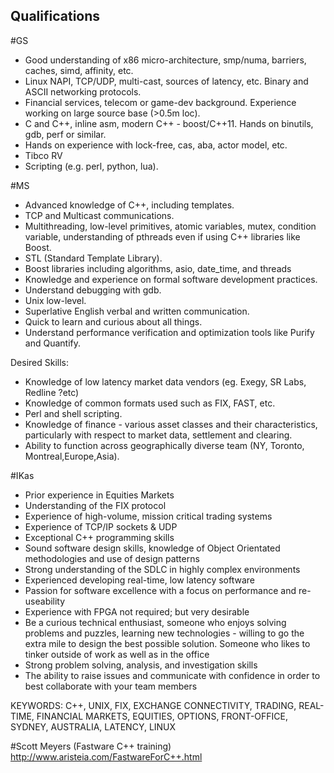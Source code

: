 ## Qualifications

#GS
- Good understanding of x86 micro-architecture, smp/numa, barriers, caches, simd, affinity, etc. 
- Linux NAPI, TCP/UDP, multi-cast, sources of latency, etc.  Binary and ASCII networking protocols. 
- Financial services, telecom or game-dev background. Experience working on large source base (>0.5m loc). 
- C and C++, inline asm, modern C++ - boost/C++11. Hands on binutils, gdb, perf or similar. 
- Hands on experience with lock-free, cas, aba, actor model, etc. 
- Tibco RV 
- Scripting (e.g. perl, python, lua). 

#MS
- Advanced knowledge of C++, including templates.
- TCP and Multicast communications.
- Multithreading, low-level primitives, atomic variables, mutex, condition variable, understanding of pthreads even if using C++ libraries like Boost.
- STL (Standard Template Library).
- Boost libraries including algorithms, asio, date_time, and threads
- Knowledge and experience on formal software development practices.
- Understand debugging with gdb.
- Unix low-level.
- Superlative English verbal and written communication.
- Quick to learn and curious about all things.
- Understand performance verification and optimization tools like Purify and Quantify.

Desired Skills:
- Knowledge of low latency market data vendors (eg. Exegy, SR Labs, Redline ?etc)
- Knowledge of common formats used such as FIX, FAST, etc.
- Perl and shell scripting.
- Knowledge of finance - various asset classes and their characteristics, particularly with respect to market data, settlement and clearing.
- Ability to function across geographically diverse team (NY, Toronto, Montreal,Europe,Asia).

#IKas
- Prior experience in Equities Markets 
- Understanding of the FIX protocol 
- Experience of high-volume, mission critical trading systems 
- Experience of TCP/IP sockets & UDP 
- Exceptional C++ programming skills 
- Sound software design skills, knowledge of Object Orientated methodologies and use of design patterns 
- Strong understanding of the SDLC in highly complex environments 
- Experienced developing real-time, low latency software 
- Passion for software excellence with a focus on performance and re-useability 
- Experience with FPGA not required; but very desirable 
- Be a curious technical enthusiast, someone who enjoys solving problems and puzzles, learning new technologies - willing to go the extra mile to design the best possible solution. Someone who likes to tinker outside of work as well as in the office 
- Strong problem solving, analysis, and investigation skills 
- The ability to raise issues and communicate with confidence in order to best collaborate with your team members 

KEYWORDS: C++, UNIX, FIX, EXCHANGE CONNECTIVITY, TRADING, REAL-TIME, FINANCIAL MARKETS, EQUITIES, OPTIONS, FRONT-OFFICE, SYDNEY, AUSTRALIA, LATENCY, LINUX 

#Scott Meyers (Fastware C++ training)
http://www.aristeia.com/FastwareForC++.html
